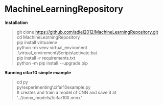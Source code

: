 # MachineLearningRepository
<b>Installation</b><br/>
> git clone https://github.com/adiel2012/MachineLearningRepository.git<br/>
> cd MachineLearningRepository<br/>
> pip install virtualenv<br/>
> python -m venv virtual_enviroment<br/>
> .\virtual_enviroment\Scripts\activate.bat<br/>
> pip install -r requirements.txt<br/>
> python -m pip install --upgrade pip<br/>

<b>Running cifar10 simple example</b><br/>
> cd py<br/>
> py\experimenting\cifar10example.py<br/>
It creates and train a model of CNN and save it at '..//onnx_models//cifar10X.onnx'<br/>
